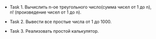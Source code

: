 * Task 1. Вычислить n-ое треугольного число(сумма чисел от 1 до n), n! (произведение чисел от 1 до n).

* Task 2. Вывести все простые числа от 1 до 1000.

* Task 3. Реализовать простой калькулятор.
